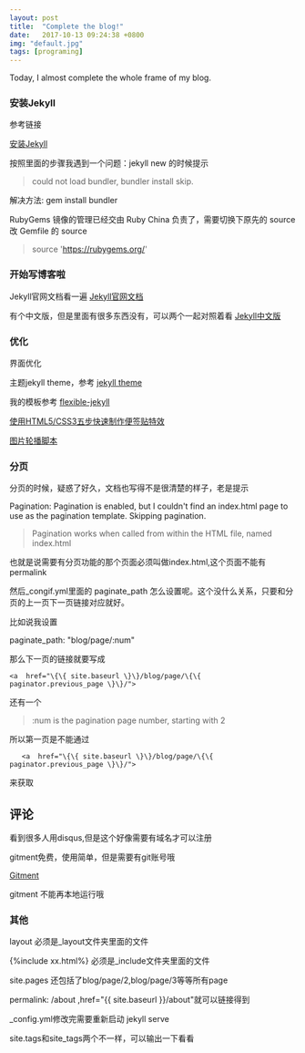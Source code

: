 ```yaml
---
layout: post
title:  "Complete the blog!"
date:   2017-10-13 09:24:38 +0800
img: "default.jpg"
tags: [programing]
---
```


Today, I almost complete the whole frame of my blog.


### **安装Jekyll**

参考链接

[安装Jekyll](http://www.jianshu.com/p/1093b5565918)

按照里面的步骤我遇到一个问题：jekyll new 的时候提示

  > could not load bundler, bundler install skip.

解决方法:
  gem install  bundler

RubyGems 镜像的管理已经交由 Ruby China 负责了，需要切换下原先的 source
改 Gemfile 的 source 

>source 'https://rubygems.org/'

### **开始写博客啦**

Jekyll官网文档看一遍 
[Jekyll官网文档](https://jekyllrb.com)

有个中文版，但是里面有很多东西没有，可以两个一起对照着看
[Jekyll中文版](http://jekyll.com.cn/)

### **优化**

  界面优化

  主题jekyll theme，参考
  [jekyll theme](http://jekyllthemes.org/)

  我的模板参考 [flexible-jekyll](http://artemsheludko.pw/flexible-jekyll/)

[使用HTML5/CSS3五步快速制作便签贴特效](http://www.cnblogs.com/TomXu/archive/2011/12/13/2285755.html)

[图片轮播脚本](http://sc.chinaz.com/tag_jiaoben/tupianlunbo.html)

### **分页**

分页的时候，疑惑了好久，文档也写得不是很清楚的样子，老是提示

  Pagination: Pagination is enabled, but I couldn't find an index.html page to use as the pagination template. Skipping pagination.

  >Pagination works when called from within the HTML file, named index.html

也就是说需要有分页功能的那个页面必须叫做index.html,这个页面不能有 permalink

然后_congif.yml里面的 paginate_path 怎么设置呢。这个没什么关系，只要和分页的上一页下一页链接对应就好。

比如说我设置

  paginate_path: "blog/page/:num"

那么下一页的链接就要写成
  ```
  <a  href="\{\{ site.baseurl \}\}/blog/page/\{\{ paginator.previous_page \}\}/">
  ```

还有一个

  >:num is the pagination page number, starting with 2

所以第一页是不能通过

 ```
    <a  href="\{\{ site.baseurl \}\}/blog/page/\{\{ paginator.previous_page \}\}/">
```
  

来获取

## **评论**

看到很多人用disqus,但是这个好像需要有域名才可以注册

gitment免费，使用简单，但是需要有git账号哦

[Gitment](http://blog.csdn.net/anttu/article/details/77688004)

gitment 不能再本地运行哦

### **其他**

layout 必须是_layout文件夹里面的文件

\{\%include xx.html\%\} 必须是_include文件夹里面的文件

site.pages 还包括了blog/page/2,blog/page/3等等所有page

permalink: /about ,href="{{ site.baseurl }}/about"就可以链接得到

_config.yml修改完需要重新启动 jekyll serve

site.tags和site_tags两个不一样，可以输出一下看看